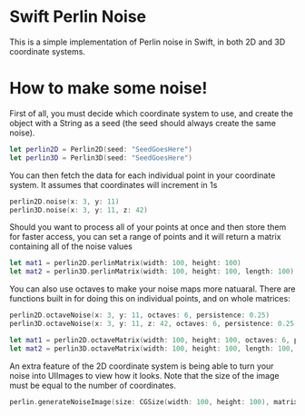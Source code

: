 # Swift Perlin Noise

This is a simple implementation of Perlin noise in Swift, in both 2D and 3D coordinate systems.




# How to make some noise!

First of all, you must decide which coordinate system to use, and create the object with a String as a seed (the seed should always create the same noise).

```swift
let perlin2D = Perlin2D(seed: "SeedGoesHere")
let perlin3D = Perlin3D(seed: "SeedGoesHere")
```

You can then fetch the data for each individual point in your coordinate system. It assumes that coordinates will increment in 1s

```swift
perlin2D.noise(x: 3, y: 11)
perlin3D.noise(x: 3, y: 11, z: 42)
```

Should you want to process all of your points at once and then store them for faster access, you can set a range of points and it will return a matrix containing all of the noise values

```swift
let mat1 = perlin2D.perlinMatrix(width: 100, height: 100)
let mat2 = perlin3D.perlinMatrix(width: 100, height: 100, length: 100)
```

You can also use octaves to make your noise maps more natuaral. There are functions built in for doing this on individual points, and on whole matrices:

```swift
perlin2D.octaveNoise(x: 3, y: 11, octaves: 6, persistence: 0.25)
perlin3D.octaveNoise(x: 3, y: 11, z: 42, octaves: 6, persistence: 0.25)

let mat1 = perlin2D.octaveMatrix(width: 100, height: 100, octaves: 6, persistance: 0.25)
let mat2 = perlin3D.octaveMatrix(width: 100, height: 100, length: 100, octaves: 6, persistance: 0.25)
```


An extra feature of the 2D coordinate system is being able to turn your noise into UIImages to view how it looks. Note that the size of the image must be equal to the number of coordinates.

```swift
perlin.generateNoiseImage(size: CGSize(width: 100, height: 100), matrix: mat1) 
```
